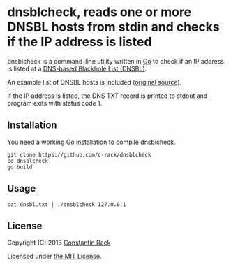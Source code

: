 # dnsblcheck, reads one or more DNSBL hosts from stdin and checks if the IP address is listed

dnsblcheck is a command-line utility written in [Go](http://golang.org/) to check if an
IP address is listed at a [DNS-based Blackhole List (DNSBL)](https://en.wikipedia.org/wiki/DNSBL).

An example list of DNSBL hosts is included ([original source](http://blog.penumbra.be/2010/02/zabbix-monitor-dns-blacklists/)).

If the IP address is listed, the DNS TXT record is printed to stdout and program exits with status code 1.


## Installation

You need a working [Go installation](http://golang.org/doc/install) to compile dnsblcheck.

    git clone https://github.com/c-rack/dnsblcheck
    cd dnsblcheck
    go build


## Usage

    cat dnsbl.txt | ./dnsblcheck 127.0.0.1


## License

Copyright (C) 2013 [Constantin Rack](http://twitter.com/ConstantinRack)

Licensed under [the MIT License](http://opensource.org/licenses/MIT).
